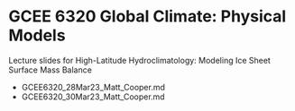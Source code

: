 # GCEE 6320 Global Climate: Physical Models

Lecture slides for High-Latitude Hydroclimatology: Modeling Ice Sheet Surface Mass Balance

- GCEE6320_28Mar23_Matt_Cooper.md
- GCEE6320_30Mar23_Matt_Cooper.md